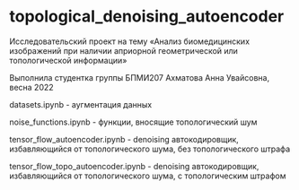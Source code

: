 # topological_denoising_autoencoder

Исследовательский проект на тему «Анализ биомедицинских изображений при наличии априорной геометрической или топологической информации»

Выполнила студентка группы БПМИ207 Ахматова Анна Увайсовна, весна 2022


datasets.ipynb - аугментация данных 

noise_functions.ipynb - функции, вносящие топологический шум

tensor_flow_autoencoder.ipynb - denoising автокодировщик, избавляющийся от топологического шума, без топологического штрафа

tensor_flow_topo_autoencoder.ipynb - denoising автокодировщик, избавляющийся от топологического шума, с топологическим штрафом

